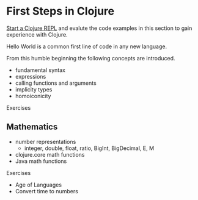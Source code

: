 # First Steps in Clojure

[Start a Clojure REPL](/learn-clojure/clojure-repl/) and evalute the code examples in this section to gain experience with Clojure.


Hello World is a common first line of code in any new language.

From this humble beginning the following concepts are introduced.

- fundamental syntax
- expressions
- calling functions and arguments
- implicity types
- homoiconicity

Exercises

## Mathematics

- number representations
  - integer, double, float, ratio, BigInt, BigDecimal, E, M
- clojure.core math functions
- Java math functions

Exercises

- Age of Languages
- Convert time to numbers

